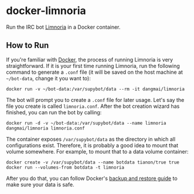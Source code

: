 docker-limnoria
===============

Run the IRC bot [Limnoria](https://github.com/ProgVal/Limnoria) in a Docker container.

How to Run
----------

If you're familiar with [Docker](https://www.docker.com/),
the process of running Limnoria is very straightforward.
If it is your first time running Limnoria,
run the following command to generate a `.conf` file
(it will be saved on the host machine at `~/bot-data`,
change it you want to):

```
docker run -v ~/bot-data:/var/supybot/data --rm -it dangmai/limnoria
```

The bot will prompt you to create a `.conf` file for later usage.
Let's say the file you create is called `limnoria.conf`.
After the bot creation wizard has finished, you can run the bot by calling:

```
docker run -d -v ~/bot-data:/var/supybot/data --name limnoria dangmai/limnoria limnoria.conf
```

The container exposes `/var/supybot/data` as the directory in which all configurations exist.
Therefore, it is probably a good idea to mount that volume somewhere.
For example, to mount that to a data volume container:

```
docker create -v /var/supybot/data --name botdata tianon/true true
docker run --volumes-from botdata -t limnoria
```

After you do that, you can follow Docker's [backup and restore guide](https://docs.docker.com/engine/tutorials/dockervolumes/#/backup-restore-or-migrate-data-volumes)
to make sure your data is safe.
